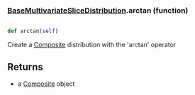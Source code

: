 ### [BaseMultivariateSliceDistribution](BaseMultivariateSliceDistribution.md).arctan (function)


```py

def arctan(self)

```



Create a [Composite](Composite.md) distribution with the 'arctan' operator

Returns
-----------
* a [Composite](Composite.md) object


